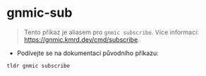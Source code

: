 # gnmic-sub

> Tento příkaz je aliasem pro `gnmic subscribe`.
> Více informací: <https://gnmic.kmrd.dev/cmd/subscribe>.

- Podívejte se na dokumentaci původního příkazu:

`tldr gnmic subscribe`

